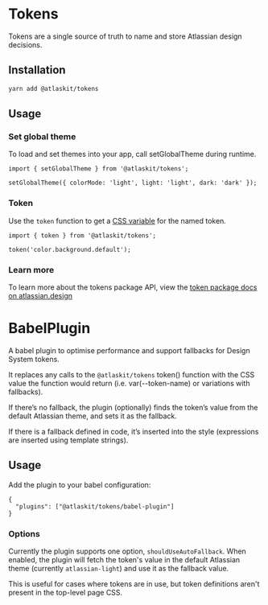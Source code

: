 # Tokens

Tokens are a single source of truth to name and store Atlassian design decisions.

## Installation

```sh
yarn add @atlaskit/tokens
```

## Usage

### Set global theme

To load and set themes into your app, call setGlobalTheme during runtime.

```tsx
import { setGlobalTheme } from '@atlaskit/tokens';

setGlobalTheme({ colorMode: 'light', light: 'light', dark: 'dark' });
```

### Token

Use the `token` function to get a [CSS variable](https://developer.mozilla.org/en-US/docs/Web/CSS/Using_CSS_custom_properties) for the named token.

```tsx
import { token } from '@atlaskit/tokens';

token('color.background.default');
```

### Learn more

To learn more about the tokens package API, view the [token package docs on atlassian.design](https://atlassian.design/components/tokens/code)

# BabelPlugin

A babel plugin to optimise performance and support fallbacks for Design System tokens.

It replaces any calls to the `@atlaskit/tokens` token() function with the CSS value the function would return (i.e. var(--token-name) or
variations with fallbacks).

If there’s no fallback, the plugin (optionally) finds the token’s value from the default Atlassian theme, and sets it as the fallback.

If there is a fallback defined in code, it’s inserted into the style (expressions are inserted using template strings).

## Usage

Add the plugin to your babel configuration:

```
{
  "plugins": ["@atlaskit/tokens/babel-plugin"]
}
```

### Options

Currently the plugin supports one option, `shouldUseAutoFallback`. When enabled, the plugin will fetch the token's value in the default
Atlassian theme (currently `atlassian-light`) and use it as the fallback value.

This is useful for cases where tokens are in use, but token definitions aren't present in the top-level page CSS.
